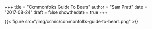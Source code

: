 +++
title = "Commonfolks Guide To Bears"
author = "Sam Pratt"
date = "2017-08-24"
draft = false
showthedate = true
+++

{{< figure src="/img/comic/commonfolks-guide-to-bears.png" >}}
